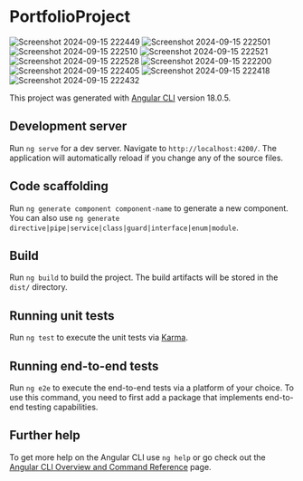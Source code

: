 # PortfolioProject
![Screenshot 2024-09-15 222449](https://github.com/user-attachments/assets/43480291-4854-4e9c-b6b9-1f3438b3da25)
![Screenshot 2024-09-15 222501](https://github.com/user-attachments/assets/e22b45de-62fc-418c-83a4-3c90626e8268)
![Screenshot 2024-09-15 222510](https://github.com/user-attachments/assets/47370011-65e9-45ca-857a-d2f4a36f3265)
![Screenshot 2024-09-15 222521](https://github.com/user-attachments/assets/2b65d642-c489-4a2e-8dab-82bd613faa61)
![Screenshot 2024-09-15 222528](https://github.com/user-attachments/assets/330d30ec-3a00-472a-a59f-45630dbe49b3)
![Screenshot 2024-09-15 222200](https://github.com/user-attachments/assets/11fe7b61-a862-4eb2-b035-caa5d853aeb0)
![Screenshot 2024-09-15 222405](https://github.com/user-attachments/assets/cdf036ad-09b9-45c6-b4f6-b4ba2854f3a1)
![Screenshot 2024-09-15 222418](https://github.com/user-attachments/assets/0741991d-e12b-4013-bb9a-845973f74831)
![Screenshot 2024-09-15 222432](https://github.com/user-attachments/assets/1e90e1f6-8096-4baa-a187-5c72ec613f44)


This project was generated with [Angular CLI](https://github.com/angular/angular-cli) version 18.0.5.

## Development server

Run `ng serve` for a dev server. Navigate to `http://localhost:4200/`. The application will automatically reload if you change any of the source files.

## Code scaffolding

Run `ng generate component component-name` to generate a new component. You can also use `ng generate directive|pipe|service|class|guard|interface|enum|module`.

## Build

Run `ng build` to build the project. The build artifacts will be stored in the `dist/` directory.

## Running unit tests

Run `ng test` to execute the unit tests via [Karma](https://karma-runner.github.io).

## Running end-to-end tests

Run `ng e2e` to execute the end-to-end tests via a platform of your choice. To use this command, you need to first add a package that implements end-to-end testing capabilities.

## Further help

To get more help on the Angular CLI use `ng help` or go check out the [Angular CLI Overview and Command Reference](https://angular.dev/tools/cli) page.
